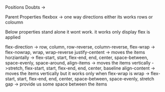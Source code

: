 Positions Doubts -> 

Parent Properties
flexbox -> one way directions either its works rows or coloumn


Below properties stand alone it wont work. it works only display flex is applied

flex-direction -> row, column, row-reverse, column-reverse,
flex-wrap -> flex-nowrap, wrap, wrap-reverse
justify-centent -> moves the items horziantally 
    -> flex-start, start, flex-end, end, center, space-between, space-evenly, space-around,
align-items -> moves the items vertically
    ->stretch, flex-start, start, flex-end, end, center, baseline
align-content -> moves the items vertically but it works only when flex-wrap is wrap
    -> flex-start, start, flex-end, end, center,  space-between, space-evenly, stretch
gap -> provide us some space between the items